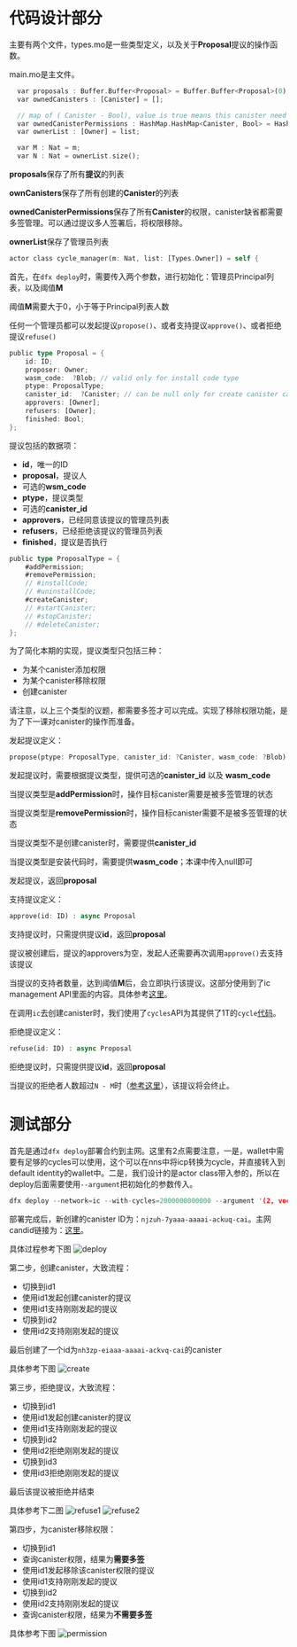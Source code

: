 # 代码设计部分

主要有两个文件，types.mo是一些类型定义，以及关于**Proposal**提议的操作函数。  

main.mo是主文件。  

```rust
  var proposals : Buffer.Buffer<Proposal> = Buffer.Buffer<Proposal>(0);
  var ownedCanisters : [Canister] = [];

  // map of ( Canister - Bool), value is true means this canister need multi-sig managed
  var ownedCanisterPermissions : HashMap.HashMap<Canister, Bool> = HashMap.HashMap<Canister, Bool>(0, func(x: Canister,y: Canister) {x==y}, Principal.hash);
  var ownerList : [Owner] = list;

  var M : Nat = m;
  var N : Nat = ownerList.size();
```

**proposals**保存了所有**提议**的列表  

**ownCanisters**保存了所有创建的**Canister**的列表

**ownedCanisterPermissions**保存了所有**Canister**的权限，canister缺省都需要多签管理。可以通过提议多人签署后，将权限移除。

**ownerList**保存了管理员列表

```rust
actor class cycle_manager(m: Nat, list: [Types.Owner]) = self {
```

首先，在```dfx deploy```时，需要传入两个参数，进行初始化：管理员Principal列表，以及阈值**M**  

阈值**M**需要大于0，小于等于Principal列表人数

任何一个管理员都可以发起提议`propose()`、或者支持提议`approve()`、或者拒绝提议`refuse()`

```rust
public type Proposal = {
    id: ID;
    proposer: Owner;
    wasm_code:  ?Blob; // valid only for install code type
    ptype: ProposalType;
    canister_id:  ?Canister; // can be null only for create canister case
    approvers: [Owner];
    refusers: [Owner];
    finished: Bool;
};
```

提议包括的数据项：
- **id**，唯一的ID
- **proposal**，提议人
- 可选的**wsm_code**
- **ptype**，提议类型
- 可选的**canister_id**
- **approvers**，已经同意该提议的管理员列表
- **refusers**，已经拒绝该提议的管理员列表
- **finished**，提议是否执行


```rust
public type ProposalType = {
    #addPermission;
    #removePermission;
    // #installCode;
    // #uninstallCode;
    #createCanister;
    // #startCanister;
    // #stopCanister;
    // #deleteCanister;
};
```

为了简化本期的实现，提议类型只包括三种：
- 为某个canister添加权限
- 为某个canister移除权限
- 创建canister

请注意，以上三个类型的议题，都需要多签才可以完成。实现了移除权限功能，是为了下一课对canister的操作而准备。


发起提议定义：
```rust
propose(ptype: ProposalType, canister_id: ?Canister, wasm_code: ?Blob) : async Proposal
```

发起提议时，需要根据提议类型，提供可选的**canister_id** 以及 **wasm_code**

当提议类型是**addPermission**时，操作目标canister需要是被多签管理的状态

当提议类型是**removePermission**时，操作目标canister需要不是被多签管理的状态

当提议类型不是创建canister时，需要提供**canister_id**

当提议类型是安装代码时，需要提供**wasm_code**；本课中传入null即可

发起提议，返回**proposal**

支持提议定义：
```rust
approve(id: ID) : async Proposal
```

支持提议时，只需提供提议**id**，返回**proposal**

提议被创建后，提议的approvers为空，发起人还需要再次调用`approve()`去支持该提议

当提议的支持者数量，达到阈值**M**后，会立即执行该提议。这部分使用到了ic management API里面的内容。具体参考[这里](https://github.com/alexxuyang/icp_course_H_3/blob/9e4dbb0ee047be8e5bd4baba214a4ac4e17006be/src/icp_course_H_3/main.mo#L144)。

在调用`ic`去创建canister时，我们使用了`cycles`API为其提供了1T的`cycle`[代码](https://github.com/alexxuyang/icp_course_H_3/blob/2d922694ff62cc3e38fbbdd1398aa685bc979d9c/src/icp_course_H_3/main.mo#L153)。

拒绝提议定义：
```rust
refuse(id: ID) : async Proposal
```

拒绝提议时，只需提供提议**id**，返回**proposal**

当提议的拒绝者人数超过`N - M`时（[参考这里](https://github.com/alexxuyang/icp_course_H_3/blob/9e4dbb0ee047be8e5bd4baba214a4ac4e17006be/src/icp_course_H_3/main.mo#L108)），该提议将会终止。


# 测试部分

首先是通过`dfx deploy`部署合约到主网。这里有2点需要注意，一是，wallet中需要有足够的cycles可以使用，这个可以在nns中将icp转换为cycle，并直接转入到default identity的wallet中。二是，我们设计的是actor class带入参的，所以在deploy后面需要使用`--argument`把初始化的参数传入。


```rust
dfx deploy --network=ic --with-cycles=2000000000000 --argument '(2, vec {principal "cnh44-cjhoh-yyoqz-tcp2t-yto7n-6vlpk-xw52p-zuo43-rrlge-4ozr5-6ae"; principal "ndb4h-h6tuq-2iudh-j3opo-trbbe-vljdk-7bxgi-t5eyp-744ga-6eqv6-2ae"; principal "lzf3n-nlh22-cyptu-56v52-klerd-chdxu-t62na-viscs-oqr2d-kyl44-rqe"})'
```

部署完成后，新创建的canister ID为：`njzuh-7yaaa-aaaai-ackuq-cai`。主网candid链接为：[这里](https://a4gq6-oaaaa-aaaab-qaa4q-cai.raw.ic0.app/?id=njzuh-7yaaa-aaaai-ackuq-cai)。


具体过程参考下图
![deploy](https://github.com/alexxuyang/icp_course_H_3/blob/main/images/01.deploy-to-mainnet-with-2T-cycles.png)


第二步，创建canister，大致流程：
- 切换到id1
- 使用id1发起创建canister的提议
- 使用id1支持刚刚发起的提议
- 切换到id2
- 使用id2支持刚刚发起的提议


最后创建了一个id为`nh3zp-eiaaa-aaaai-ackvq-cai`的canister


具体参考下图
![create](https://github.com/alexxuyang/icp_course_H_3/blob/main/images/02.propose-approve-create-canister.png)


第三步，拒绝提议，大致流程：
- 切换到id1
- 使用id1发起创建canister的提议
- 使用id1支持刚刚发起的提议
- 切换到id2
- 使用id2拒绝刚刚发起的提议
- 切换到id3
- 使用id3拒绝刚刚发起的提议


最后该提议被拒绝并结束


具体参考下二图
![refuse1](https://github.com/alexxuyang/icp_course_H_3/blob/main/images/03.propose-approve.png)
![refuse2](https://github.com/alexxuyang/icp_course_H_3/blob/main/images/04.refuse-refuse.png)


第四步，为canister移除权限：
- 切换到id1
- 查询canister权限，结果为**需要多签**
- 使用id1发起移除该canister权限的提议
- 使用id1支持刚刚发起的提议
- 切换到id2
- 使用id2支持刚刚发起的提议
- 查询canister权限，结果为**不需要多签**


具体参考下图
![permission](https://github.com/alexxuyang/icp_course_H_3/blob/main/images/05.propose-approve-approve-remove-permission.png)
